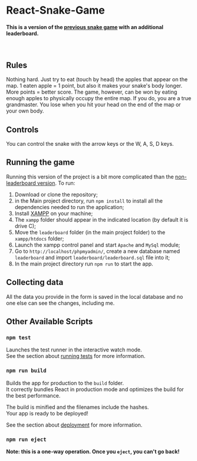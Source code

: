 # React-Snake-Game 
#### This is a version of the [previous snake game](https://github.com/KamilCodemate/React-Snake-Game) with an additional leaderboard.
<br/>

## Rules

Nothing hard. Just try to eat (touch by head) the apples that appear on the map. 1 eaten apple = 1 point, but also it makes your snake's body longer.
More points = better score. The game, however, can be won by eating enough apples to physically occupy the entire map. If you do, you are a true grandmaster.
You lose when you hit your head on the end of the map or your own body.

## Controls

You can control the snake with the arrow keys or the W, A, S, D keys.

## Running the game

Running this version of the project is a bit more complicated than the [non-leaderboard version](https://github.com/KamilCodemate/React-Snake-Game). To run:
1. Download or clone the repository;
2. in the Main project directory, run `npm install` to install all the dependencies needed to run the application;
3. Install [XAMPP](https://www.apachefriends.org/pl/download.html) on your machine;
4. The `xampp` folder should appear in the indicated location (by default it is drive C);
5. Move the `leaderboard` folder (in the main project folder) to the `xampp/htdocs` folder;
6. Launch the xampp control panel and start `Apache` and `MySql` module;
7. Go to `http://localhost/phpmyadmin/`, create a new database named `leaderboard` and import `leaderboard/leaderboard.sql` file into it;
8. In the main project directory run `npm run` to start the app.

## Collecting data
All the data you provide in the form is saved in the local database and no one else can see the changes, including me.

## Other Available Scripts

### `npm test`

Launches the test runner in the interactive watch mode.\
See the section about [running tests](https://facebook.github.io/create-react-app/docs/running-tests) for more information.

### `npm run build`

Builds the app for production to the `build` folder.\
It correctly bundles React in production mode and optimizes the build for the best performance.

The build is minified and the filenames include the hashes.\
Your app is ready to be deployed!

See the section about [deployment](https://facebook.github.io/create-react-app/docs/deployment) for more information.

### `npm run eject`

**Note: this is a one-way operation. Once you `eject`, you can't go back!**

